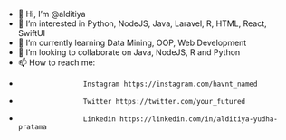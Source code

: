- 👋 Hi, I’m @alditiya
- 👀 I’m interested in Python, NodeJS, Java, Laravel, R, HTML, React, SwiftUI
- 🌱 I’m currently learning Data Mining, OOP, Web Development
- 💞️ I’m looking to collaborate on Java, NodeJS, R and Python
- 📫 How to reach me: 
-                     Instagram https://instagram.com/havnt_named
-                     Twitter https://twitter.com/your_futured
-                     Linkedin https://linkedin.com/in/alditiya-yudha-pratama

<!---
alditiya/alditiya is a ✨ special ✨ repository because its `README.md` (this file) appears on your GitHub profile.
You can click the Preview link to take a look at your changes.
--->
